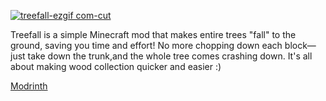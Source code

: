 [![treefall-ezgif com-cut](https://github.com/user-attachments/assets/03903596-10b9-42bd-8d7a-ffb0cfa17464)](https://github.com/moxiu33/treefall/blob/6db705545dac0f8310e94c8d56cd732440b92a02/README-assets/gifs/treefall-ezgif.com-cut.gif)

Treefall is a simple Minecraft mod that makes entire trees "fall" to the ground, saving you time and effort! No more chopping down each block—just take down the trunk,and the whole tree comes crashing down. It's all about making wood collection quicker and easier :)

[Modrinth]()
